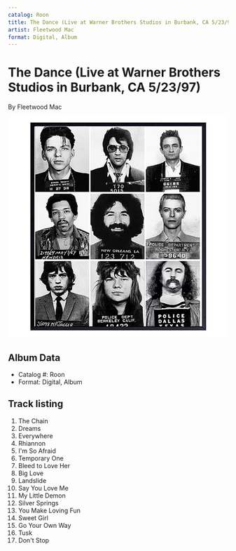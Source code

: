 ```yaml
---
catalog: Roon
title: The Dance (Live at Warner Brothers Studios in Burbank, CA 5/23/97)
artist: Fleetwood Mac
format: Digital, Album
---
```


# The Dance (Live at Warner Brothers Studios in Burbank, CA 5/23/97)

By Fleetwood Mac

![](../../assets/albumcovers/Fleetwood_Mac-The_Dance_Live_at_Warner_Brothers_Studios_in_Burbank__CA_5-23-97.png)

## Album Data

- Catalog #: Roon
- Format: Digital, Album


## Track listing


1. The Chain
2. Dreams
3. Everywhere
4. Rhiannon
5. I'm So Afraid
6. Temporary One
7. Bleed to Love Her
8. Big Love
9. Landslide
10. Say You Love Me
11. My Little Demon
12. Silver Springs
13. You Make Loving Fun
14. Sweet Girl
15. Go Your Own Way
16. Tusk
17. Don't Stop

